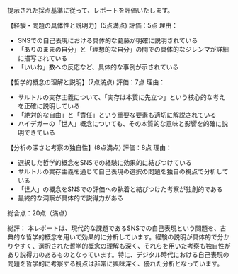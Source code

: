 提示された採点基準に従って、レポートを評価いたします。

【経験・問題の具体性と説明力】(5点満点)
評価：5点
理由：
- SNSでの自己表現における具体的な葛藤が明確に説明されている
- 「ありのままの自分」と「理想的な自分」の間での具体的なジレンマが詳細に描写されている
- 「いいね」数への反応など、具体的な事例が示されている

【哲学的概念の理解と説明】(7点満点)
評価：7点
理由：
- サルトルの実存主義について、「実存は本質に先立つ」という核心的な考えを正確に説明している
- 「絶対的な自由」と「責任」という重要な要素も適切に解説されている
- ハイデガーの「世人」概念についても、その本質的な意味と影響を的確に説明できている

【分析の深さと考察の独自性】(8点満点)
評価：8点
理由：
- 選択した哲学的概念をSNSでの経験に効果的に結びつけている
- サルトルの実存主義を通じて自己表現の選択の問題を独自の視点で分析している
- 「世人」の概念をSNSでの評価への執着と結びつけた考察が独創的である
- 最終的な洞察が具体的で説得力がある

総合点：20点（満点）

総評：
本レポートは、現代的な課題であるSNSでの自己表現という問題を、古典的な哲学的概念を用いて効果的に分析しています。経験の説明が具体的で分かりやすく、選択された哲学的概念の理解も深く、それらを用いた考察も独自性があり説得力のあるものとなっています。特に、デジタル時代における自己表現の問題を哲学的に考察する視点は非常に興味深く、優れた分析となっています。